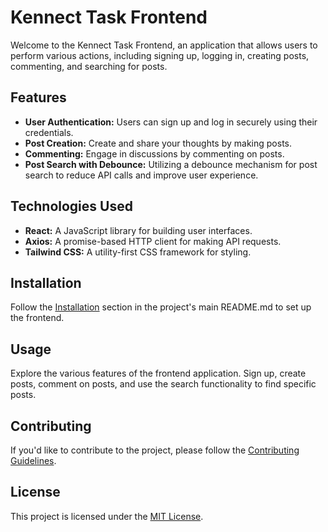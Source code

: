 # Kennect Task Frontend

Welcome to the Kennect Task Frontend, an application that allows users to perform various actions, including signing up, logging in, creating posts, commenting, and searching for posts.

## Features

- **User Authentication:** Users can sign up and log in securely using their credentials.
- **Post Creation:** Create and share your thoughts by making posts.
- **Commenting:** Engage in discussions by commenting on posts.
- **Post Search with Debounce:** Utilizing a debounce mechanism for post search to reduce API calls and improve user experience.

## Technologies Used

- **React:** A JavaScript library for building user interfaces.
- **Axios:** A promise-based HTTP client for making API requests.
- **Tailwind CSS:** A utility-first CSS framework for styling.

## Installation

Follow the [Installation](#installation) section in the project's main README.md to set up the frontend.

## Usage

Explore the various features of the frontend application. Sign up, create posts, comment on posts, and use the search functionality to find specific posts.

## Contributing

If you'd like to contribute to the project, please follow the [Contributing Guidelines](CONTRIBUTING.md).

## License

This project is licensed under the [MIT License](LICENSE).
